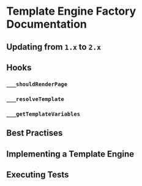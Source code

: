 # Template Engine Factory Documentation

## Updating from `1.x` to `2.x`

## Hooks

### `___shouldRenderPage`
### `___resolveTemplate`
### `___getTemplateVariables`

## Best Practises

## Implementing a Template Engine

## Executing Tests
